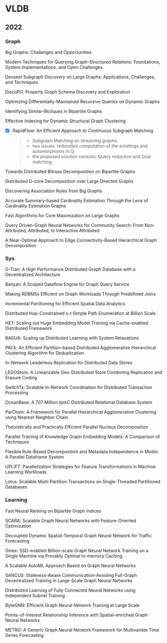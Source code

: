 # VLDB

## 2022

### Graph

Big Graphs: Challenges and Opportunities

Modern Techniques for Querying Graph-Structured Relations: Foundations, System Implementations, and Open Challenges

Densest Subgraph Discovery on Large Graphs: Applications, Challenges, and Techniques

DiscoPG: Property Graph Schema Discovery and Exploration

Optimizing Differentially-Maintained Recursive Queries on Dynamic Graphs

Identifying Similar-Bicliques in Bipartite Graphs

Effective Indexing for Dynamic Structural Graph Clustering

- [x] RapidFlow: An Efficient Approach to Continuous Subgraph Matching
  >- Subgraph Matching on streaming graphs;
  >- two issues: redundant computation of the exisitings and automorphisms in Q;
  > - the proposed solution consists: Query reduction and Dual matching;

Towards Distributed Bitruss Decomposition on Bipartite Graphs

Distributed D-core Decomposition over Large Directed Graphs

Discovering Association Rules from Big Graphs

Accurate Summary-based Cardinality Estimation Through the Lens of Cardinality Estimation Graphs

Fast Algorithms for Core Maximization on Large Graphs

Query Driven-Graph Neural Networks for Community Search: From Non-Attributed, Attributed, to Interactive Attributed

A Near-Optimal Approach to Edge Connectivity-Based Hierarchical Graph Decomposition

### Sys

G-Tran: A High Performance Distributed Graph Database with a Decentralized Architecture

Banyan: A Scoped Dataflow Engine for Graph Query Service

Making RDBMSs Efficient on Graph Workloads Through Predefined Joins

Incremental Partitioning for Efficient Spatial Data Analytics

Distributed Hop-Constrained s-t Simple Path Enumeration at Billion Scale

HET: Scaling out Huge Embedding Model Training via Cache-enabled Distributed Framework

BAGUA: Scaling up Distributed Learning with System Relaxations

PACk: An Efficient Partition-based Distributed Agglomerative Hierarchical Clustering Algorithm for Deduplication

In-Network Leaderless Replication for Distributed Data Stores

LEGOStore: A Linearizable Geo-Distributed Store Combining Replication and Erasure Coding

SwitchTx: Scalable In-Network Coordination for Distributed Transaction Processing

OceanBase: A 707 Million tpmC Distributed Relational Database System

ParChain: A Framework for Parallel Hierarchical Agglomerative Clustering using Nearest-Neighbor Chain

Theoretically and Practically Efficient Parallel Nucleus Decomposition

Parallel Training of Knowledge Graph Embedding Models: A Comparison of Techniques

Flexible Rule-Based Decomposition and Metadata Independence in Modin: A Parallel Dataframe System

UPLIFT: Parallelization Strategies for Feature Transformations in Machine Learning Workloads

Lotus: Scalable Multi-Partition Transactions on Single-Threaded Partitioned Databases

### Learning

Fast Neural Ranking on Bipartite Graph Indices

SCARA: Scalable Graph Neural Networks with Feature-Oriented Optimization

Decoupled Dynamic Spatial-Temporal Graph Neural Network for Traffic Forecasting

Ginex: SSD-enabled Billion-scale Graph Neural Network Training on a Single Machine via Provably Optimal In-memory Caching

A Scalable AutoML Approach Based on Graph Neural Networks

SANCUS: Staleness-Aware Communication-Avoiding Full-Graph Decentralized Training in Large-Scale Graph Neural Networks

Distributed Learning of Fully Connected Neural Networks using Independent Subnet Training

ByteGNN: Efficient Graph Neural Network Training at Large Scale

Points-of-Interest Relationship Inference with Spatial-enriched Graph Neural Networks

METRO: A Generic Graph Neural Network Framework for Multivariate Time Series Forecasting

